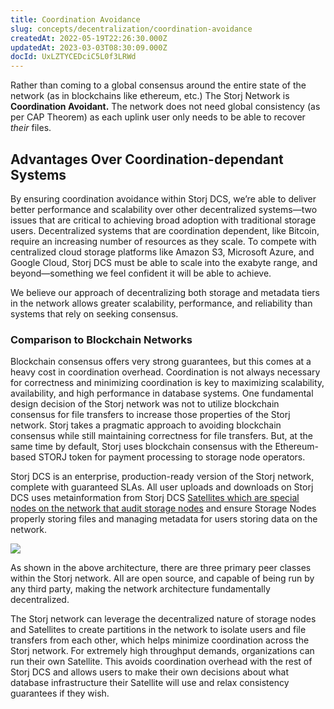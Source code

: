```yaml
---
title: Coordination Avoidance
slug: concepts/decentralization/coordination-avoidance
createdAt: 2022-05-19T22:26:30.000Z
updatedAt: 2023-03-03T08:30:09.000Z
docId: UxLZTYCEDciC5L0f3LRWd
---
```


Rather than coming to a global consensus around the entire state of the network (as in blockchains like ethereum, etc.) The Storj Network is **Coordination Avoidant.**  The network does not need global consistency (as per CAP Theorem) as each uplink user only needs to be able to recover *their* files.

## Advantages Over Coordination-dependant Systems

By ensuring coordination avoidance within Storj DCS, we’re able to deliver better performance and scalability over other decentralized systems—two issues that are critical to achieving broad adoption with traditional storage users. Decentralized systems that are coordination dependent, like Bitcoin, require an increasing number of resources as they scale. To compete with centralized cloud storage platforms like Amazon S3, Microsoft Azure, and Google Cloud, Storj DCS must be able to scale into the exabyte range, and beyond—something we feel confident it will be able to achieve.

We believe our approach of decentralizing both storage and metadata tiers in the network allows greater scalability, performance, and reliability than systems that rely on seeking consensus.

### Comparison to Blockchain Networks

Blockchain consensus offers very strong guarantees, but this comes at a heavy cost in coordination overhead. Coordination is not always necessary for correctness and minimizing coordination is key to maximizing scalability, availability, and high performance in database systems. One fundamental design decision of the Storj network was not to utilize blockchain consensus for file transfers to increase those properties of the Storj network. Storj takes a pragmatic approach to avoiding blockchain consensus while still maintaining correctness for file transfers. But, at the same time by default, Storj uses blockchain consensus with the Ethereum-based STORJ token for payment processing to storage node operators.

Storj DCS is an enterprise, production-ready version of the Storj network, complete with guaranteed SLAs. All user uploads and downloads on Storj DCS uses metainformation from Storj DCS [Satellites which are special nodes on the network that audit storage nodes](https://storj.io/blog/2018/12/decentralized-auditing-and-repair-the-low-key-life-of-data-resurrection/) and ensure Storage Nodes properly storing files and managing metadata for users storing data on the network.

![](https://archbee-image-uploads.s3.amazonaws.com/kv3plx2xmXcUGcVl4Lttj/9K_5V8vYA1l3jjFHSe3bl_image.png)

As shown in the above architecture, there are three primary peer classes within the Storj network.  All are open source, and capable of being run by any third party, making the network architecture fundamentally decentralized.&#x20;

The Storj network can leverage the decentralized nature of storage nodes and Satellites to create partitions in the network to isolate users and file transfers from each other, which helps minimize coordination across the Storj network. For extremely high throughput demands, organizations can run their own Satellite. This avoids coordination overhead with the rest of Storj DCS and allows users to make their own decisions about what database infrastructure their Satellite will use and relax consistency guarantees if they wish.

